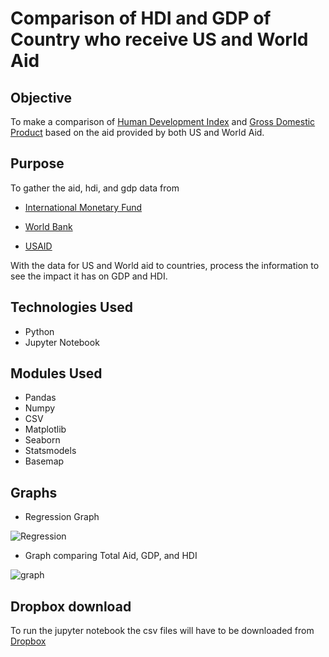 # Comparison of HDI and GDP of Country who receive US and World Aid

## Objective

To make a comparison of [Human Development Index](http://hdr.undp.org/en/content/human-development-index-hdi) and [Gross Domestic Product](https://www.investopedia.com/terms/g/gdp.asp) based on the aid provided by both US and World Aid.

## Purpose

To gather the aid, hdi, and gdp data from 

- [International Monetary Fund](https://www.imf.org/external/pubs/ft/weo/2019/02/weodata/index.aspx)

- [World Bank](https://www.worldbank.org/)

- [USAID](https://explorer.usaid.gov/cd)

With the data for US and World aid to countries, process the information to see the impact it has on GDP and HDI.

## Technologies Used

- Python
- Jupyter Notebook

## Modules Used

- Pandas
- Numpy
- CSV
- Matplotlib
- Seaborn
- Statsmodels
- Basemap

## Graphs

- Regression Graph
<img src="https://github.com/ktung1189/Project-1/blob/master/Regression.PNG" alt='Regression'>

- Graph comparing Total Aid, GDP, and HDI
<img src="https://github.com/ktung1189/Project-1/blob/master/Graph_HDI_GDP_Aid.png" alt='graph'>

## Dropbox download

To run the jupyter notebook the csv files will have to be downloaded from [Dropbox](https://www.dropbox.com/home/US%20and%20World%20GDP%20on%20HDI)







